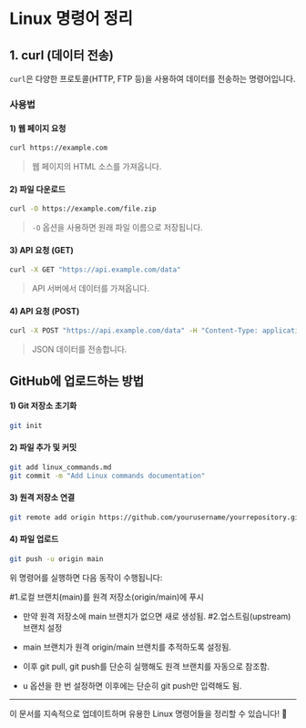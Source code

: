 # Linux 명령어 정리

## 1. curl (데이터 전송)

`curl`은 다양한 프로토콜(HTTP, FTP 등)을 사용하여 데이터를 전송하는 명령어입니다.

### 사용법

#### 1) 웹 페이지 요청
```sh
curl https://example.com
```
> 웹 페이지의 HTML 소스를 가져옵니다.

#### 2) 파일 다운로드
```sh
curl -O https://example.com/file.zip
```
> `-O` 옵션을 사용하면 원래 파일 이름으로 저장됩니다.

#### 3) API 요청 (GET)
```sh
curl -X GET "https://api.example.com/data"
```
> API 서버에서 데이터를 가져옵니다.

#### 4) API 요청 (POST)
```sh
curl -X POST "https://api.example.com/data" -H "Content-Type: application/json" -d '{"key":"value"}'
```
> JSON 데이터를 전송합니다.

## GitHub에 업로드하는 방법

#### 1) Git 저장소 초기화
```sh
git init
```

#### 2) 파일 추가 및 커밋
```sh
git add linux_commands.md
git commit -m "Add Linux commands documentation"
```

#### 3) 원격 저장소 연결
```sh
git remote add origin https://github.com/yourusername/yourrepository.git
```

#### 4) 파일 업로드
```sh
git push -u origin main
```
위 명령어를 실행하면 다음 동작이 수행됩니다:

#1.로컬 브랜치(main)를 원격 저장소(origin/main)에 푸시

- 만약 원격 저장소에 main 브랜치가 없으면 새로 생성됨.
#2.업스트림(upstream) 브랜치 설정

- main 브랜치가 원격 origin/main 브랜치를 추적하도록 설정됨.
- 이후 git pull, git push를 단순히 실행해도 원격 브랜치를 자동으로 참조함.
- u 옵션을 한 번 설정하면 이후에는 단순히 git push만 입력해도 됨.

---
이 문서를 지속적으로 업데이트하며 유용한 Linux 명령어들을 정리할 수 있습니다! 🚀

